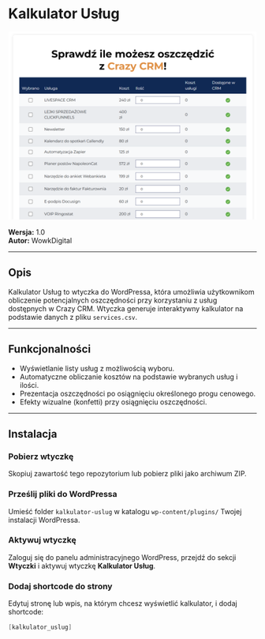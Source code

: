 # Kalkulator Usług

![screenshot](/crazy-crm_screenshot.png)

**Wersja:** 1.0  
**Autor:** WowkDigital

---

## Opis

Kalkulator Usług to wtyczka do WordPressa, która umożliwia użytkownikom obliczenie potencjalnych oszczędności przy korzystaniu z usług dostępnych w Crazy CRM. Wtyczka generuje interaktywny kalkulator na podstawie danych z pliku `services.csv`.

---

## Funkcjonalności

- Wyświetlanie listy usług z możliwością wyboru.  
- Automatyczne obliczanie kosztów na podstawie wybranych usług i ilości.  
- Prezentacja oszczędności po osiągnięciu określonego progu cenowego.  
- Efekty wizualne (konfetti) przy osiągnięciu oszczędności.  

---

## Instalacja

### Pobierz wtyczkę  
Skopiuj zawartość tego repozytorium lub pobierz pliki jako archiwum ZIP.

### Prześlij pliki do WordPressa  
Umieść folder `kalkulator-uslug` w katalogu `wp-content/plugins/` Twojej instalacji WordPressa.

### Aktywuj wtyczkę  
Zaloguj się do panelu administracyjnego WordPress, przejdź do sekcji **Wtyczki** i aktywuj wtyczkę **Kalkulator Usług**.

### Dodaj shortcode do strony  
Edytuj stronę lub wpis, na którym chcesz wyświetlić kalkulator, i dodaj shortcode:  

```csharp
[kalkulator_uslug]

